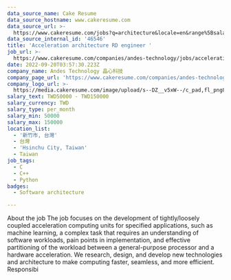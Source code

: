 ```yaml
---
data_source_name: Cake Resume
data_source_hostname: www.cakeresume.com
data_source_url: >-
  https://www.cakeresume.com/jobs?q=architecture&locale=en&range%5Bsalary_range%5D%5Bmin%5D=1000000&page=4
data_source_internal_id: '46546'
title: 'Acceleration architecture RD engineer '
job_url: >-
  https://www.cakeresume.com/companies/andes-technology/jobs/acceleration-architecture-rd-engineer
date: 2022-09-20T03:57:30.223Z
company_name: Andes Technology 晶心科技
company_page_url: 'https://www.cakeresume.com/companies/andes-technology'
company_logo_url: >-
  https://media.cakeresume.com/image/upload/s--DZ__v5xW--/c_pad,fl_png8,h_200,w_200/v1662349969/iqb0owanivsth9kwyzib.png
salary_text: TWD50000 - TWD150000
salary_currency: TWD
salary_type: per_month
salary_min: 50000
salary_max: 150000
location_list:
  - '新竹市, 台灣'
  - 台灣
  - 'Hsinchu City, Taiwan'
  - Taiwan
job_tags:
  - C
  - C++
  - Python
badges:
  - Software architecture

---
```


About the job The job focuses on the development of tightly/loosely coupled acceleration computing units for specified applications, such as machine learning, a complex task that requires an understanding of software workloads, pain points in implementation, and effective partitioning of the workload between a general-purpose processor and a hardware acceleration. We research, design, and develop new technologies and architecture to make computing faster, seamless, and more efficient. Responsibi